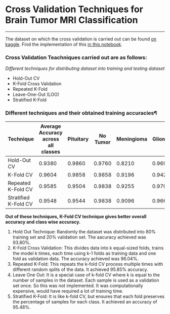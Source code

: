 # Cross Validation Techniques for Brain Tumor MRI Classification
____

The dataset on which the cross validation is carried out can be found [on kaggle](https://www.kaggle.com/datasets/theiturhs/brain-tumor-mri-classification-dataset/data). Find the implementation of this [in this notebook]().

### Cross Validation Teachniques carried out are as follows:
*Different techniques for distributing dataset into training and testing dataset*
* Hold-Out CV
* K-Fold Cross Validation
* Repeated K-Fold
* Leave-One-Out (LOO)
* Stratified K-Fold

### Different techniques and their obtained training accuracies¶
| Technique	| Average Accuracy across all classes |	Pituitary |	No Tumor | Meningioma | Glioma |
| ---- | ---- | ---- | ---- | ---- | ---- |
| Hold-Out CV |	0.9380 |	0.9860 |	0.9760 |	0.8210 |	0.9690 |
| K-Fold CV	| 0.9604	| 0.9858 |	0.9858 |	0.9196 | 	0.9420|
| Repeated K-Fold CV	| 0.9585 |	0.9504 |	0.9838 |	0.9255 |	0.9703|
| Stratified K-Fold CV	| 0.9548 |	0.9544	| 0.9838 |	0.9096 |	0.9667|

**Out of these techniques, K-Fold CV technique gives better overall accuracy and class wise accuracy.**

1. Hold Out Technique: Randomly the dataset was distributed into 80% training set and 20% validation set. The aacuracy achieved was 93.80%.
2. K-Fold Cross Validation: This divides data into k equal-sized folds, trains the model k times, each time using k-1 folds as training data and one fold as validation data. The accuracy achieved was 96.04%.
3. Repeated K-Fold: This repeats the k-fold CV process multiple times with different random splits of the data. It achieved 95.85% accuracy.
4. Leave One Out: It is a special case of k-fold CV where k is equal to the number of samples in the dataset. Each sample is used as a validation set once. So this was not implemented. It was computationally expensive, would have required a lot of training time.
5. Stratified K-Fold: It is like k-fold CV, but ensures that each fold preserves the percentage of samples for each class. It achieved an accuracy of 95.48%.